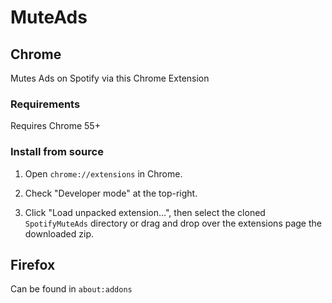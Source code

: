 # MuteAds

## Chrome
Mutes Ads on Spotify via this Chrome Extension

### Requirements
Requires Chrome 55+

### Install from source

1.	Open `chrome://extensions` in Chrome.

2.	Check "Developer mode" at the top-right.

3.	Click "Load unpacked extension...", then select the cloned `SpotifyMuteAds` directory or drag and drop over the extensions page the downloaded zip.


## Firefox

Can be found in `about:addons`